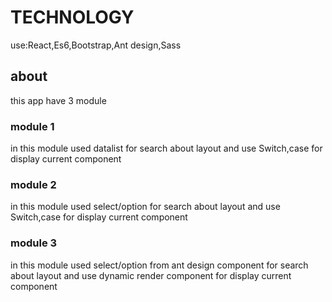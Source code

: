 # TECHNOLOGY
use:React,Es6,Bootstrap,Ant design,Sass

## about
this app have 3 module

### module 1
in this module used datalist for search about layout and use Switch,case for display current component  

### module 2
in this module used select/option for search about layout and use Switch,case for display current component  

### module 3
in this module used select/option from ant design component for search about layout and use dynamic render component for display current component
